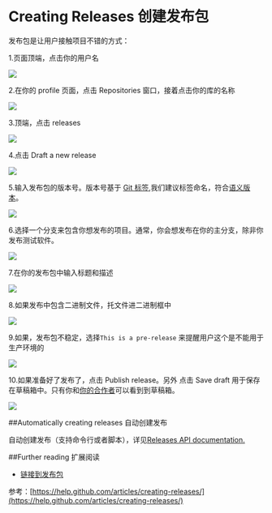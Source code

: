 Creating Releases 创建发布包
===========

发布包是让用户接触项目不错的方式：

1.页面顶端，点击你的用户名

![](https://help.github.com/assets/images/help/profile/top_right_avatar.png)

2.在你的 profile  页面，点击 Repositories 窗口，接着点击你的库的名称

![](https://help.github.com/assets/images/help/profile/profile_repositories_tab.png)

3.顶端，点击 releases

![](https://help.github.com/assets/images/help/releases/releases-header-menu.png)

4.点击 Draft a new release

![](https://help.github.com/assets/images/help/releases/draft_release_button.png)

5.输入发布包的版本号。版本号基于 [Git 标签](http://git-scm.com/book/en/Git-Basics-Tagging),我们建议标签命名，符合[语义版本](http://semver.org/)。

![](https://help.github.com/assets/images/help/releases/releases_tag_version.png)

6.选择一个分支来包含你想发布的项目。通常，你会想发布在你的主分支，除非你发布测试软件。

![](https://help.github.com/assets/images/help/releases/releases_tag_branch.png)

7.在你的发布包中输入标题和描述

![](https://help.github.com/assets/images/help/releases/releases_description.png)

8.如果发布中包含二进制文件，托文件进二进制框中

![](https://help.github.com/assets/images/help/releases/releases_adding_binary.gif)


9.如果，发布包不稳定，选择`This is a pre-release` 来提醒用户这个是不能用于生产环境的

![](https://help.github.com/assets/images/help/releases/prerelease_checkbox.png)


10.如果准备好了发布了，点击 Publish release。另外 点击 Save draft 用于保存在草稿箱中。只有你和[你的合作者]()可以看到到草稿箱。

![](https://help.github.com/assets/images/help/releases/release_buttons.png)


##Automatically creating releases 自动创建发布

 自动创建发布（支持命令行或者脚本），详见[Releases API documentation.](https://developer.github.com/v3/repos/releases/#create-a-release)

##Further reading 扩展阅读

* [链接到发布包]()



参考：[https://help.github.com/articles/creating-releases/](https://help.github.com/articles/creating-releases/)
